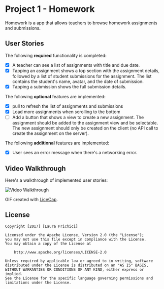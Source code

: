 # Project 1 - Homework

Homework is a app that allows teachers to browse homework assignments and submissions. 

## User Stories

The following **required** functionality is completed:

- [X] A teacher can see a list of assignments with title and due date.
- [X] Tapping an assignment shows a top section with the assignment details, followed by a list of student submissions for the assignment. The list contains the student's name, avatar, and the date of submission. 
- [X] Tapping a submission shows the full submission details.

The following **optional** features are implemented:

- [X] pull to refresh the list of assignments and submissions 
- [X] Load more assignments when scrolling to the bottom 
- [ ] Add a button that shows a view to create a new assignment. The assignment should be added to the assignment view and be selectable. The new assignment should only be created on the client (no API call to create the assignment on the server). 

The following **additional** features are implemented:

- [X] User sees an error message when there's a networking error.

## Video Walkthrough

Here's a walkthrough of implemented user stories:

<img src='http://i.imgur.com/eJAwrtx.gif' title='Video Walkthrough' width='' alt='Video Walkthrough' />

GIF created with [LiceCap](http://www.cockos.com/licecap/).

## License

    Copyright [2017] [Laura Prichici]

    Licensed under the Apache License, Version 2.0 (the "License");
    you may not use this file except in compliance with the License.
    You may obtain a copy of the License at

        http://www.apache.org/licenses/LICENSE-2.0

    Unless required by applicable law or agreed to in writing, software
    distributed under the License is distributed on an "AS IS" BASIS,
    WITHOUT WARRANTIES OR CONDITIONS OF ANY KIND, either express or implied.
    See the License for the specific language governing permissions and
    limitations under the License.
